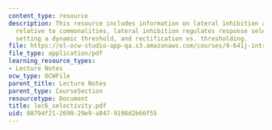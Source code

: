 ```yaml
---
content_type: resource
description: This resource includes information on lateral inhibition amplifies differences
  relative to commonalities, lateral inhibition regulates response selectivity by
  setting a dynamic threshold, and rectification vs. thresholding.
file: https://ol-ocw-studio-app-qa.s3.amazonaws.com/courses/9-641j-introduction-to-neural-networks-spring-2005/08794f21269029e9a8479198d2b66f55_lec6_selectivity.pdf
file_type: application/pdf
learning_resource_types:
- Lecture Notes
ocw_type: OCWFile
parent_title: Lecture Notes
parent_type: CourseSection
resourcetype: Document
title: lec6_selectivity.pdf
uid: 08794f21-2690-29e9-a847-9198d2b66f55
---
```

